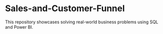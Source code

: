 # Sales-and-Customer-Funnel

This repository showcases solving real-world business problems using SQL and Power BI.
